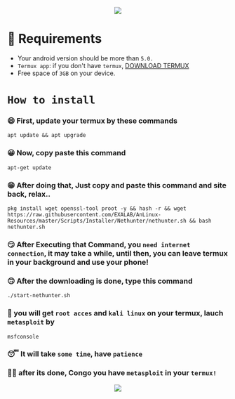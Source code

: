 <p align="center" width="100%">
    <img src="https://cdn.cyberpunk.rs/wp-content/uploads/2018/10/metasploit_bg.jpg">
</p>



# 🧾 Requirements

- Your android version should be more than `5.0.`
- `Termux app`: if you don't have `termux`, [DOWNLOAD TERMUX](https://f-droid.org/packages/com.termux)
- Free space of `3GB` on your device.


# `How to install`

### 😄 First, update your termux by these commands

```
apt update && apt upgrade
```

### 😀 Now, copy paste this command 

```
apt-get update
```

### 😁 After doing that, Just copy and paste this command and site back, relax..

```
pkg install wget openssl-tool proot -y && hash -r && wget https://raw.githubusercontent.com/EXALAB/AnLinux-Resources/master/Scripts/Installer/Nethunter/nethunter.sh && bash nethunter.sh
```

### 😏 After Executing that Command, you `need internet connection`, it may take a while, until then, you can leave termux in your background and use your phone!

### 🙃 After the downloading is done, type this command

```
./start-nethunter.sh
```

### 🎃 you will get `root acces` and `kali linux` on your termux, lauch `metasploit` by

```
msfconsole
```

### 😴 It will take `some time`, have `patience`
### 🙋‍♂️ after its done, Congo you have `metasploit` in your `termux!`

<p align="center" width="100%">
    <img src="https://media.discordapp.net/attachments/911490066935848961/934666182613671996/Screenshot_20220123-094714.jpg">
</p>
